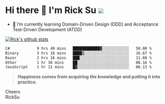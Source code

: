 # Hi there 👋 I'm Rick Su ![](https://komarev.com/ghpvc/?username=ricksu978)
<!--
**ricksu978/ricksu978** is a ✨ _special_ ✨ repository because its `README.md` (this file) appears on your GitHub profile.

Here are some ideas to get you started:

- 🔭 I’m currently working on ...
-->
- 🌱 I’m currently learning Domain-Driven Design (DDD) and Acceptance Test-Driven Development (ATDD)
<!--
- 👯 I’m looking to collaborate on ...
- 🤔 I’m looking for help with ...
- 💬 Ask me about ...
- 📫 How to reach me: ...
- 😄 Pronouns: ...
- ⚡ Fun fact: ...
-->
[![Rick's github stats](https://github-readme-stats.vercel.app/api?username=ricksu978&theme=dark)](https://github.com/ricksu978/ricksu978)

<!--START_SECTION:waka-->

```txt
C#            9 hrs 49 mins   ████████████▓░░░░░░░░░░░░   50.00 %
Binary        3 hrs 16 mins   ████▒░░░░░░░░░░░░░░░░░░░░   16.67 %
Razor         2 hrs 16 mins   ███░░░░░░░░░░░░░░░░░░░░░░   11.60 %
Other         1 hr 36 mins    ██░░░░░░░░░░░░░░░░░░░░░░░   08.16 %
JavaScript    1 hr 12 mins    █▓░░░░░░░░░░░░░░░░░░░░░░░   06.13 %
```

<!--END_SECTION:waka-->

> **Happiness comes from acquiring the knowledge and putting it into practice.**

Cheers  
RickSu 
